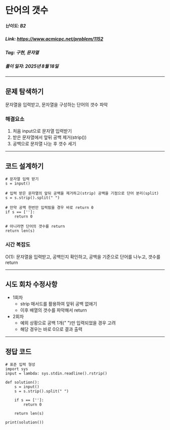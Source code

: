 # 단어의 갯수
##### 난이도: ***B2***
##### Link: https://www.acmicpc.net/problem/1152
##### Tag:  구현, 문자열
##### 풀이 일자: 2025년 8월 18일
***
## 문제 탐색하기
문자열을 입력받고,
문자열을 구성하는 단어의 갯수 파악
### 해결요소
1. 처음 input으로 문자열 입력받기
2. 받은 문자열에서 앞뒤 공백 제거(strip())
3. 공백으로 문자열 나눈 후 갯수 세기
***
## 코드 설계하기
```
# 문자열 입력 받기
s = input()

# 입력 받은 문자열의 앞뒤 공백을 제거하고(strip) 공백을 기점으로 단어 분리(split)
s = s.strip().split(" ")

# 만약 공백 한번만 입력됬을 경우 바로 return 0
if s == ['']:
    return 0

# 아니라면 단어의 갯수를 return
return len(s)
```
### 시간 복잡도
O(1): 문자열을 입력받고, 공백인지 확인하고, 공백을 기준으로 단어를 나누고, 갯수를 return 

***
## 시도 회차 수정사항

- 1회차
	- strip 매서드를 활용하여 앞뒤 공백 없애기
    - 이후 배열의 갯수를 파악해서 return
- 2회차
    - 예외 상황으로 공백 1개(" ")만 입력되었을 경우 고려
    - 해당 경우는 바로 0으로 결과 출력
***
## 정답 코드
```
# 표준 입력 형성
import sys
input = lambda: sys.stdin.readline().rstrip()

def solution():
    s = input()
    s = s.strip().split(" ")

    if s == ['']:
        return 0
    
    return len(s)

print(solution())

```